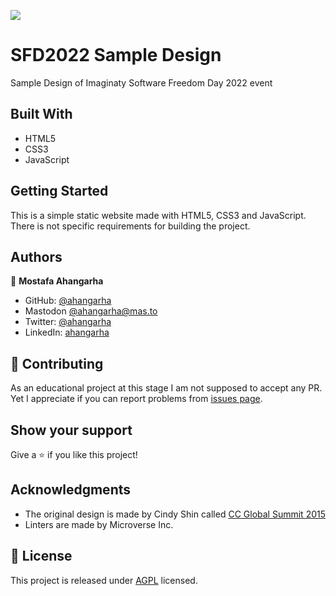 ![](https://img.shields.io/badge/Microverse-blueviolet)

# SFD2022 Sample Design

Sample Design of Imaginaty Software Freedom Day 2022 event

## Built With

- HTML5
- CSS3
- JavaScript

## Getting Started

This is a simple static website made with HTML5, CSS3 and JavaScript. There is not specific requirements for building the project.

## Authors

👤 **Mostafa Ahangarha**

- GitHub: [@ahangarha](https://github.com/ahangarha)
- Mastodon [@ahangarha@mas.to](https://mas.to/@ahangarha)
- Twitter: [@ahangarha](https://twitter.com/ahangarha)
- LinkedIn: [ahangarha](https://linkedin.com/in/ahangarha)

## 🤝 Contributing

As an educational project at this stage I am not supposed to accept any PR. Yet I appreciate if you can report problems from [issues page](../../issues/).

## Show your support

Give a ⭐️ if you like this project!

## Acknowledgments

- The original design is made by Cindy Shin called [CC Global Summit 2015](https://www.behance.net/gallery/29845175/CC-Global-Summit-2015)
- Linters are made by Microverse Inc.

## 📝 License

This project is released under [AGPL](./LICENSE) licensed.
